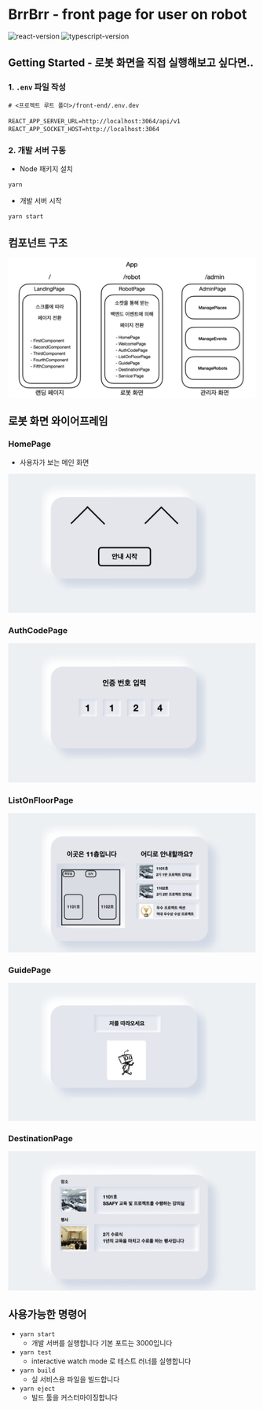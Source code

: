 # BrrBrr - front page for user on robot

![react-version](https://img.shields.io/badge/react-16.13.1-blue)
![typescript-version](https://img.shields.io/badge/typescript-3.9.3-blue)

## Getting Started - 로봇 화면을 직접 실행해보고 싶다면..

### 1. `.env` 파일 작성

```
# <프로젝트 루트 폴더>/front-end/.env.dev

REACT_APP_SERVER_URL=http://localhost:3064/api/v1
REACT_APP_SOCKET_HOST=http://localhost:3064
```

### 2. 개발 서버 구동

- Node 패키지 설치

```bash
yarn
```

- 개발 서버 시작

```bash
yarn start
```

## 컴포넌트 구조

![컴포넌트 구조](./images/structure.jpeg)

## 로봇 화면 와이어프레임

### HomePage

- 사용자가 보는 메인 화면

![WelcomePage](./images/welcome.jpeg)

### AuthCodePage

![AuthCodePage](./images/auth.jpeg)

### ListOnFloorPage

![ListOnFloorPage](./images/list.jpeg)

### GuidePage

![GuidePage](./images/guide.png)

### DestinationPage

![DestinationPage](./images/destination.jpeg)

## 사용가능한 명령어

- `yarn start`
  - 개발 서버를 실행합니다 기본 포트는 3000입니다
- `yarn test`
  - interactive watch mode 로 테스트 러너를 실행합니다
- `yarn build`
  - 실 서비스용 파일을 빌드합니다
- `yarn eject`
  - 빌드 툴을 커스터마이징합니다
